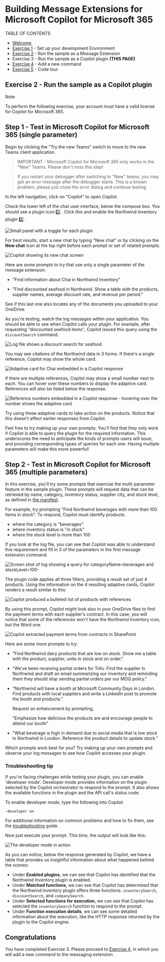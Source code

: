 # Building Message Extensions for Microsoft Copilot for Microsoft 365

TABLE OF CONTENTS

* [Welcome](./Exercise%2000%20-%20Welcome.md) 
* [Exercise 1](./Exercise%2001%20-%20Set%20up.md) - Set up your development Environment 
* [Exercise 2](./Exercise%2002%20-%20Run%20sample%20app.md) - Run the sample as a Message Extension
* Exercise 3 - Run the sample as a Copilot plugin **(THIS PAGE)**
* [Exercise 4](./Exercise%2004%20-%20Add%20a%20new%20command.md) - Add a new command
* [Exercise 5](./Exercise%2005%20-%20Code%20tour.md) - Code tour

## Exercise 2 - Run the sample as a Copilot plugin

> [!NOTE]  
> To perform the following exercise, your account must have a valid license for Copilot for Microsoft 365.

## Step 1 - Test in Microsoft Copilot for Microsoft 365 (single parameter)

Begin by clicking the "Try the new Teams" switch to move to the new Teams client application.

> IMPORTANT - Microsoft Copilot for Microsoft 365 only works in the "New" Teams. Please don't miss this step! 

> If you restart your debugger after switching to "New" teams, you may get an error message after the debugger starts. This is a known problem; please just close the error dialog and continue testing.

In the left navigation, click on "Copilot" to open Copilot.

Check the lower left of the chat user interface, below the compose box. You should see a plugin icon 1️⃣ . Click this and enable the Northwind Inventory plugin 2️⃣ .

![Small panel with a toggle for each plugin](./images/03-02-Plugin-Panel.png)

For best results, start a new chat by typing "New chat" or by clicking on the **New chat** icon at the top right before each prompt or set of related prompts.

![Copilot showing its new chat screen](./images/03-01-New-Chat.png)

Here are some prompts to try that use only a single parameter of the message extension:

* "Find information about Chai in Northwind Inventory"

* "Find discounted seafood in Northwind. Show a table with the products, supplier names, average discount rate, and revenue per period."

See if this last one also locates any of the documents you uploaded to your OneDrive.

As you're testing, watch the log messages within your application. You should be able to see when Copilot calls your plugin. For example, after requesting "discounted seafood items", Copilot issued this query using the `discountSearch` command.

![Log file shows a discount search for seafood](./images/03-02a-Query-Log1.png)

You may see citations of the Northwind data in 3 forms. If there's a single reference, Copilot may show the whole card.

![Adaptive card for Chai embedded in a Copilot response](./images/03-03a-response-on-chai.png)

If there are multiple references, Copilot may show a small number next to each. You can hover over these numbers to display the adaptive card. References will also be listed below the response.

![Reference numbers embedded in a Copilot response - hovering over the number shows the adaptive card](./images/03-03-Response-on-Chai.png)

Try using these adaptive cards to take action on the products. Notice that this doesn't affect earlier responses from Copilot.

Feel free to try making up your own prompts. You'll find that they only work if Copilot is able to query the plugin for the required information. This underscores the need to anticipate the kinds of prompts users will issue, and providing corresponding types of queries for each one. Having multiple parameters will make this more powerful!

## Step 2 - Test in Microsoft Copilot for Microsoft 365 (multiple parameters)

In this exercise, you'll try some prompts that exercise the multi-parameter feature in the sample plugin. These prompts will request data that can be retrieved by name, category, inventory status, supplier city, and stock level, as defined in [the manifest](../appPackage/manifest.json).

For example, try prompting "Find Northwind beverages with more than 100 items in stock". To respond, Copilot must identify products:

* where the category is "beverages"
* where inventory status is "in stock"
* where the stock level is more than 100

If you look at the log file, you can see that Copilot was able to understand this requirement and fill in 3 of the parameters in the first message extension command.

![Screen shot of log showing a query for categoryName=beverages and stockLevel=100- ](./images/03-06-Find-Northwind-Beverages-with-more-than-100.png)

The plugin code applies all three filters, providing a result set of just 4 products. Using the information on the 4 resulting adaptive cards, Copilot renders a result similar to this:

![Copilot produced a bulleted list of products with references](./images/03-06b-Find-Northwind-Beverages-with-more-than-100.png)

By using this prompt, Copilot might look also in your OneDrive files to find the payment terms with each supplier's contract. In this case, you will notice that some of the references won't have the Northwind Inventory icon, but the Word one.

![Copilot extracted payment terms from contracts in SharePoint](./images/03-06c-PaymentTerms.png)

Here are some more prompts to try:

* "Find Northwind dairy products that are low on stock. Show me a table with the product, supplier, units in stock and on order."

* "We’ve been receiving partial orders for Tofu. Find the supplier in Northwind and draft an email summarizing our inventory and reminding them they should stop sending partial orders per our MOQ policy."

* "Northwind will have a booth at Microsoft Community Days  in London. Find products with local suppliers and write a LinkedIn post to promote the booth and products."

    Request an enhancement by prompting,

    "Emphasize how delicious the products are and encourage people to attend our booth"

* "What beverage is high in demand due to social media that is low stock in Northwind in London. Reference the product details to update stock."

Which prompts work best for you? Try making up your own prompts and observe your log messages to see how Copilot accesses your plugin.

### Troubleshooting tip
If you're facing challenges while testing your plugin, you can enable 'developer mode'. Developer mode provides information on the plugin selected by the Copilot orchestrator to respond to the prompt. It also shows the available functions in the plugin and the API call's status code.

To enable developer mode, type the following into Copilot:
```
-developer on
```
For additional information on common problems and how to fix them, see the  [troubleshooting](Troubleshooting.md) guide.

Now just execute your prompt. This time, the output will look like this: 

![The developer mode in action](./images/03-03b-developer-mode.png)

As you can notice, below the response generated by Copilot, we have a table that provides us insightful information about what happened behind the scenes:

- Under **Enabled plugins**, we can see that Copilot has identified that the Northwind Inventory plugin is enabled.
- Under **Matched functions**, we can see that Copilot has determined that the Northwind inventory plugin offers three functions: `inventorySearch`, `discountSearch`, and `companySearch`.
- Under **Selected functions for execution**, we can see that Copilot has selected the `inventorySearch` function to respond to the prompt.
- Under **Function execution details**, we can see some detailed information about the execution, like the HTTP response returned by the plugin to the Copilot engine.

## Congratulations

You have completed Exercise 3.
Please proceed to [Exercise 4](./Exercise%2004%20-%20Add%20a%20new%20command.md), in which you will add a new command to the messaging extension.
